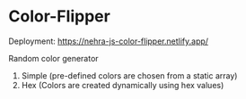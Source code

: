# Color-Flipper

Deployment: https://nehra-js-color-flipper.netlify.app/

Random color generator
  1. Simple (pre-defined colors are chosen from a static array)
  2. Hex (Colors are created dynamically using hex values)
